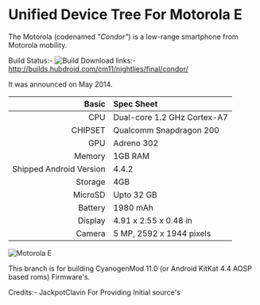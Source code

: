 Unified Device Tree For Motorola E
==================================

The Motorola (codenamed _"Condor"_) is a low-range smartphone from Motorola mobility.

Build Status:- ![Build](http://jenkins.hubdroid.com/buildStatus/icon?job=cm-11-motoe "Build")
Download links:- http://builds.hubdroid.com/cm11/nightlies/final/condor/

It was announced on May 2014.

Basic   | Spec Sheet
-------:|:-------------------------
CPU     | Dual-core 1.2 GHz Cortex-A7
CHIPSET | Qualcomm Snapdragon 200
GPU     | Adreno 302
Memory  | 1GB RAM
Shipped Android Version | 4.4.2
Storage | 4GB
MicroSD | Upto 32 GB
Battery | 1980 mAh
Display | 4.91 x 2.55 x 0.48 in
Camera  | 5 MP, 2592 х 1944 pixels

![Motorola E](http://3.bp.blogspot.com/-Dn2Rid5a-bs/U1fD6aOx_pI/AAAAAAAAAfM/B-xm4G7uX88/s1600/motorola-moto-e.jpg "Motorola E")

This branch is for building CyanogenMod 11.0 (or Android KitKat 4.4 AOSP based roms) Firmware's.

Credits:- JackpotClavin For Providing Initial source's
